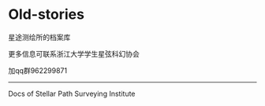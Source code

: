 # Old-stories

星途测绘所的档案库

更多信息可联系浙江大学学生星弦科幻协会

加qq群962299871

---

Docs of Stellar Path Surveying Institute
